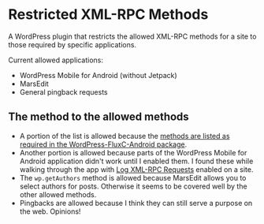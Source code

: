 # Restricted XML-RPC Methods

A WordPress plugin that restricts the allowed XML-RPC methods for a site to those required by specific applications.

Current allowed applications:

* WordPress Mobile for Android (without Jetpack)
* MarsEdit
* General pingback requests

## The method to the allowed methods

* A portion of the list is allowed because the [methods are listed as required in the WordPress-FluxC-Android package](https://github.com/wordpress-mobile/WordPress-FluxC-Android/blob/2c38f70f8a45ec12f12ebac1de1c646ea9e49b7f/fluxc/src/main/java/org/wordpress/android/fluxc/network/discovery/DiscoveryUtils.java#L72-L76).
* Another portion is allowed because parts of the WordPress Mobile for Android application didn't work until I enabled them. I found these while walking through the app with [Log XML-RPC Requests](http://github.com/jeremyfelt/log-xmlrpc-requests) enabled on a site.
* The `wp.getAuthors` method is allowed because MarsEdit allows you to select authors for posts. Otherwise it seems to be covered well by the other allowed methods.
* Pingbacks are allowed because I think they can still serve a purpose on the web. Opinions!
